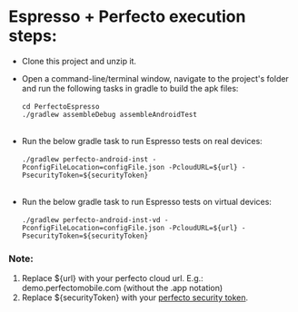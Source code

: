 # Espresso + Perfecto execution steps:

- Clone this project and unzip it. 

- Open a command-line/terminal window, navigate to the project's folder and run the following tasks in gradle to build the apk files:</br></br>
`cd PerfectoEspresso`</br>
`./gradlew assembleDebug assembleAndroidTest` </br></br>

- Run the below gradle task to run Espresso tests on real devices:</br></br>
`./gradlew perfecto-android-inst -PconfigFileLocation=configFile.json -PcloudURL=${url} -PsecurityToken=${securityToken}`</br></br>

- Run the below gradle task to run Espresso tests on virtual devices:</br></br>
`./gradlew perfecto-android-inst-vd -PconfigFileLocation=configFile.json -PcloudURL=${url} -PsecurityToken=${securityToken}`</br>

### Note: 
1. Replace ${url} with your perfecto cloud url. E.g.: demo.perfectomobile.com (without the .app notation)</br>
2. Replace ${securityToken} with your [perfecto security token](https://help.perfecto.io/perfecto-help/content/perfecto/automation-testing/generate_security_tokens.htm?Highlight=Generate%20security%20tokens).</br>